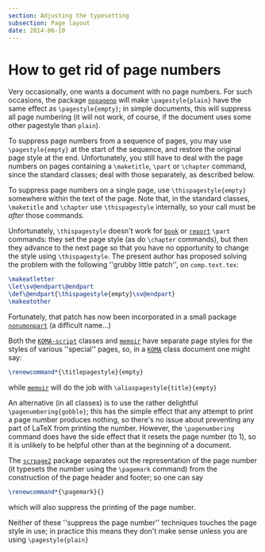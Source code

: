 ```yaml
---
section: Adjusting the typesetting
subsection: Page layout
date: 2014-06-10
---
```


# How to get rid of page numbers

Very occasionally, one wants a document with no page numbers.  For
such occasions, the package [`nopageno`](https://ctan.org/pkg/nopageno) will make
`\pagestyle{plain}` have the same effect as
`\pagestyle{empty}`; in simple documents, this will suppress
all page numbering (it will not work, of course, if the document uses
some other pagestyle than `plain`).

To suppress page numbers from a sequence of pages, you may use
`\pagestyle{empty}` at the start of the sequence, and restore
the original page style at the end.  Unfortunately, you still have to
deal with the page numbers on pages containing a `\maketitle`,
`\part` or `\chapter` command, since the standard classes; deal
with those separately, as described below.

To suppress page numbers on a single page, use
`\thispagestyle{empty}` somewhere within the text of the
page.  Note that, in the standard classes, `\maketitle` and
`\chapter` use `\thispagestyle` internally, so your call
must be _after_ those commands.

Unfortunately, `\thispagestyle` doesn't work for [`book`](https://ctan.org/pkg/book) or
[`report`](https://ctan.org/pkg/report) `\part` commands: they set the page style (as do
`\chapter` commands), but then they advance to the next page so
that you have no opportunity to change the style using
`\thispagestyle`.  The present author has proposed solving the
problem with the following ''grubby little patch'', on
`comp.text.tex`:
```latex
\makeatletter
\let\sv@endpart\@endpart
\def\@endpart{\thispagestyle{empty}\sv@endpart}
\makeatother
```
Fortunately, that patch has now been incorporated in a small package
[`nonumonpart`](https://ctan.org/pkg/nonumonpart) (a difficult name&hellip;)

Both the [`KOMA-script`](https://ctan.org/pkg/KOMA-script) classes and [`memoir`](https://ctan.org/pkg/memoir) have separate
page styles for the styles of various ''special'' pages, so, in a
[`KOMA`](https://ctan.org/pkg/KOMA) class document one might say:
```latex
\renewcommand*{\titlepagestyle}{empty}
```
while [`memoir`](https://ctan.org/pkg/memoir) will do the job with
  `\aliaspagestyle{title}{empty}`

An alternative (in all classes) is to use the rather delightful
`\pagenumbering{gobble}`; this has the simple effect that any
attempt to print a page number produces nothing, so there's no issue
about preventing any part of LaTeX from printing the number.
However, the `\pagenumbering` command does have the side effect that
it resets the page number (to 1), so it is unlikely to be helpful
other than at the beginning of a document.

The [`scrpage2`](https://ctan.org/pkg/scrpage2) package separates out the representation of the
page number (it typesets the number using the `\pagemark` command) from
the construction of the page header and footer; so one can say
```latex
\renewcommand*{\pagemark}{}
```
which will also suppress the printing of the page number.

Neither of these ''suppress the page number'' techniques touches the
page style in use; in practice this means they don't make sense unless
you are using `\pagestyle{plain}`

